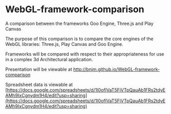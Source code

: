 # WebGL-framework-comparison
A comparison between the frameworks Goo Engine, Three.js and Play Canvas

The purpose of this comparison is to compare the core engines of the WebGL libraries: Three.js, Play Canvas and Goo Engine.

Frameworks will be compared with respect to their appropriateness for use in a complex 3d Architectural application.
 
Presentation will be viewable at http://bnjm.github.io/WebGL-framework-comparison

Spreadsheet data is viewable at [https://docs.google.com/spreadsheets/d/1l0ofIVaT5FjVTpQauAb1FRs2tdyEAMh9IxCgnydm1H4/edit?usp=sharing](https://docs.google.com/spreadsheets/d/1l0ofIVaT5FjVTpQauAb1FRs2tdyEAMh9IxCgnydm1H4/edit?usp=sharing)










